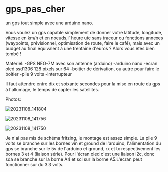 # gps_pas_cher
un gps tout simple avec une arduino nano.

Vous voulez un gps capable simplement de donner votre latitude, longitude, vitesse en km/h et en noeuds,l' heure utc sans traceur ou fonctions annexes (waypoints, prévisionnel, optimisation de route, faire le café), mais avec un budget au final équivalent à une trentaine d'euros ? Alors vous êtes bien tombé !

Matériel:
-GPS NEO-7M avec son antenne (arduino)
-arduino nano
-ecran oled ssd1306 128 pixels sur 64
-boitier de dérivation, ou autre pour faire le boitier
-pile 9 volts
-interrupteur

Il faut attendre entre dix et soixante secondes pour la mise en route du gps à l'allumage, le temps de capter les satellites.

Photos:

![20231108_141804](https://github.com/HarryTutle/gps_pas_cher/assets/82940602/11414494-3527-4cc2-8810-aadb01135efb)

![20231108_141756](https://github.com/HarryTutle/gps_pas_cher/assets/82940602/298b1a53-c473-42ae-88cc-88ae3718ce71)

![20231108_141750](https://github.com/HarryTutle/gps_pas_cher/assets/82940602/6f3e642f-24ad-4588-9c55-1ca126b983ca)


Je n'ai pas mis de schéma fritzing, le montage est assez simple. La pile 9 volts se branche sur les bornes vin et ground de l'arduino, l'alimentation du gps se branche sur le 5v de l'arduino et ground, rx et tx respectivement les bornes 3 et 4 (liaison série). Pour l'écran oled c'est une liaison i2c, donc sda se branche sur la borne A4 et scl sur la borne A5.L'ecran peut fonctionner sur du 3.3 volts.
